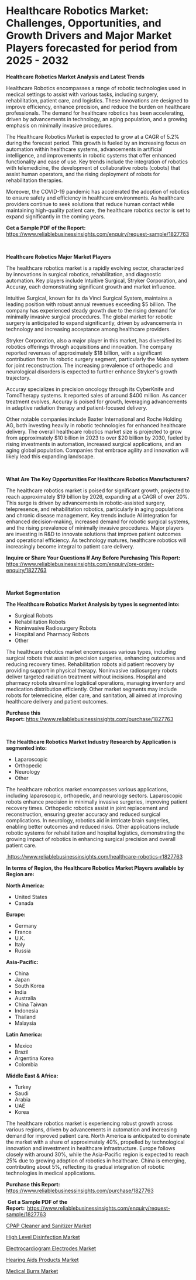 <p><h1>Healthcare Robotics Market: Challenges, Opportunities, and Growth Drivers and Major Market Players forecasted for period from 2025 - 2032</h1></p><p><strong>Healthcare Robotics Market Analysis and Latest Trends</strong></p>
<p><p>Healthcare Robotics encompasses a range of robotic technologies used in medical settings to assist with various tasks, including surgery, rehabilitation, patient care, and logistics. These innovations are designed to improve efficiency, enhance precision, and reduce the burden on healthcare professionals. The demand for healthcare robotics has been accelerating, driven by advancements in technology, an aging population, and a growing emphasis on minimally invasive procedures.</p><p>The Healthcare Robotics Market is expected to grow at a CAGR of 5.2% during the forecast period. This growth is fueled by an increasing focus on automation within healthcare systems, advancements in artificial intelligence, and improvements in robotic systems that offer enhanced functionality and ease of use. Key trends include the integration of robotics with telemedicine, the development of collaborative robots (cobots) that assist human operators, and the rising deployment of robots for rehabilitation therapies.</p><p>Moreover, the COVID-19 pandemic has accelerated the adoption of robotics to ensure safety and efficiency in healthcare environments. As healthcare providers continue to seek solutions that reduce human contact while maintaining high-quality patient care, the healthcare robotics sector is set to expand significantly in the coming years.</p></p>
<p><strong>Get a Sample PDF of the Report:&nbsp;</strong> <a href="https://www.reliablebusinessinsights.com/enquiry/request-sample/1827763?utm_campaign=112&utm_medium=2&utm_source=Github&utm_content=ia&utm_term=04032025&utm_id=healthcare-robotics">https://www.reliablebusinessinsights.com/enquiry/request-sample/1827763</a></p>
<p>&nbsp;</p>
<p><strong>Healthcare Robotics Major Market Players</strong></p>
<p><p>The healthcare robotics market is a rapidly evolving sector, characterized by innovations in surgical robotics, rehabilitation, and diagnostic automation. Key players include Intuitive Surgical, Stryker Corporation, and Accuray, each demonstrating significant growth and market influence.</p><p>Intuitive Surgical, known for its da Vinci Surgical System, maintains a leading position with robust annual revenues exceeding $5 billion. The company has experienced steady growth due to the rising demand for minimally invasive surgical procedures. The global market for robotic surgery is anticipated to expand significantly, driven by advancements in technology and increasing acceptance among healthcare providers.</p><p>Stryker Corporation, also a major player in this market, has diversified its robotics offerings through acquisitions and innovation. The company reported revenues of approximately $18 billion, with a significant contribution from its robotic surgery segment, particularly the Mako system for joint reconstruction. The increasing prevalence of orthopedic and neurological disorders is expected to further enhance Stryker's growth trajectory.</p><p>Accuray specializes in precision oncology through its CyberKnife and TomoTherapy systems. It reported sales of around $400 million. As cancer treatment evolves, Accuray is poised for growth, leveraging advancements in adaptive radiation therapy and patient-focused delivery.</p><p>Other notable companies include Baxter International and Roche Holding AG, both investing heavily in robotic technologies for enhanced healthcare delivery. The overall healthcare robotics market size is projected to grow from approximately $10 billion in 2023 to over $20 billion by 2030, fueled by rising investments in automation, increased surgical applications, and an aging global population. Companies that embrace agility and innovation will likely lead this expanding landscape.</p></p>
<p>&nbsp;</p>
<p><strong>What Are The Key Opportunities For Healthcare Robotics Manufacturers?</strong></p>
<p><p>The healthcare robotics market is poised for significant growth, projected to reach approximately $19 billion by 2026, expanding at a CAGR of over 20%. This surge is driven by advancements in robotic-assisted surgery, telepresence, and rehabilitation robotics, particularly in aging populations and chronic disease management. Key trends include AI integration for enhanced decision-making, increased demand for robotic surgical systems, and the rising prevalence of minimally invasive procedures. Major players are investing in R&D to innovate solutions that improve patient outcomes and operational efficiency. As technology matures, healthcare robotics will increasingly become integral to patient care delivery.</p></p>
<p><strong>Inquire or Share Your Questions If Any Before Purchasing This Report:</strong> <a href="https://www.reliablebusinessinsights.com/enquiry/pre-order-enquiry/1827763?utm_campaign=112&utm_medium=2&utm_source=Github&utm_content=ia&utm_term=04032025&utm_id=healthcare-robotics">https://www.reliablebusinessinsights.com/enquiry/pre-order-enquiry/1827763</a></p>
<p>&nbsp;</p>
<p><strong>Market Segmentation</strong></p>
<p><strong>The Healthcare Robotics Market Analysis by types is segmented into:</strong></p>
<p><ul><li>Surgical Robots</li><li>Rehabilitation Robots</li><li>Noninvasive Radiosurgery Robots</li><li>Hospital and Pharmacy Robots</li><li>Other</li></ul></p>
<p><p>The healthcare robotics market encompasses various types, including surgical robots that assist in precision surgeries, enhancing outcomes and reducing recovery times. Rehabilitation robots aid patient recovery by providing support in physical therapy. Noninvasive radiosurgery robots deliver targeted radiation treatment without incisions. Hospital and pharmacy robots streamline logistical operations, managing inventory and medication distribution efficiently. Other market segments may include robots for telemedicine, elder care, and sanitation, all aimed at improving healthcare delivery and patient outcomes.</p></p>
<p><strong>Purchase this Report:&nbsp;</strong><a href="https://www.reliablebusinessinsights.com/purchase/1827763?utm_campaign=112&utm_medium=2&utm_source=Github&utm_content=ia&utm_term=04032025&utm_id=healthcare-robotics">https://www.reliablebusinessinsights.com/purchase/1827763</a></p>
<p>&nbsp;</p>
<p><strong>The Healthcare Robotics Market Industry Research by Application is segmented into:</strong></p>
<p><ul><li>Laparoscopic</li><li>Orthopedic</li><li>Neurology</li><li>Other</li></ul></p>
<p><p>The healthcare robotics market encompasses various applications, including laparoscopic, orthopedic, and neurology sectors. Laparoscopic robots enhance precision in minimally invasive surgeries, improving patient recovery times. Orthopedic robotics assist in joint replacement and reconstruction, ensuring greater accuracy and reduced surgical complications. In neurology, robotics aid in intricate brain surgeries, enabling better outcomes and reduced risks. Other applications include robotic systems for rehabilitation and hospital logistics, demonstrating the growing impact of robotics in enhancing surgical precision and overall patient care.</p></p>
<p><a href="https://www.reliablebusinessinsights.com/healthcare-robotics-r1827763?utm_campaign=112&utm_medium=2&utm_source=Github&utm_content=ia&utm_term=04032025&utm_id=healthcare-robotics">&nbsp;https://www.reliablebusinessinsights.com/healthcare-robotics-r1827763</a></p>
<p><strong>In terms of Region, the Healthcare Robotics Market Players available by Region are:</strong></p>
<p>
    <p> <strong> North America: </strong>
        <ul>
            <li>United States</li>
            <li>Canada</li>
        </ul>
        </p> 
    <p> <strong> Europe: </strong>
        <ul>
            <li>Germany</li>
            <li>France</li>
            <li>U.K.</li>
            <li>Italy</li>
            <li>Russia</li>
        </ul>
        </p> 
    <p> <strong> Asia-Pacific: </strong>
        <ul>
            <li>China</li>
            <li>Japan</li>
            <li>South Korea</li>
            <li>India</li>
            <li>Australia</li>
            <li>China Taiwan</li>
            <li>Indonesia</li>
            <li>Thailand</li>
            <li>Malaysia</li>
        </ul>
        </p> 
    <p> <strong> Latin America: </strong>
        <ul>
            <li>Mexico</li>
            <li>Brazil</li>
            <li>Argentina Korea</li>
            <li>Colombia</li>
        </ul>
        </p> 
    <p> <strong> Middle East & Africa: </strong>
        <ul>
            <li>Turkey</li>
            <li>Saudi</li>
            <li>Arabia</li>
            <li>UAE</li>
            <li>Korea</li>
        </ul>
    </p>
    </p>
<p><p>The healthcare robotics market is experiencing robust growth across various regions, driven by advancements in automation and increasing demand for improved patient care. North America is anticipated to dominate the market with a share of approximately 40%, propelled by technological innovation and investment in healthcare infrastructure. Europe follows closely with around 30%, while the Asia-Pacific region is expected to reach 25% due to growing adoption of robotics in healthcare. China is emerging, contributing about 5%, reflecting its gradual integration of robotic technologies in medical applications.</p></p>
<p><strong>Purchase this Report: </strong><a href="https://www.reliablebusinessinsights.com/purchase/1827763?utm_campaign=112&utm_medium=2&utm_source=Github&utm_content=ia&utm_term=04032025&utm_id=healthcare-robotics">https://www.reliablebusinessinsights.com/purchase/1827763</a></p>
<p>&nbsp;<strong>Get a Sample PDF of the Report:&nbsp;&nbsp;</strong><a href="https://www.reliablebusinessinsights.com/enquiry/request-sample/1827763?utm_campaign=112&utm_medium=2&utm_source=Github&utm_content=ia&utm_term=04032025&utm_id=healthcare-robotics">https://www.reliablebusinessinsights.com/enquiry/request-sample/1827763</a></p>
<p><strong></strong></p>
<p><p><a href="https://github.com/syskamazucqa/Market-Research-Report-List-1/blob/main/cpap-cleaner-and-sanitizer-market.md?utm_campaign=112&utm_medium=2&utm_source=Github&utm_content=ia&utm_term=04032025&utm_id=healthcare-robotics">CPAP Cleaner and Sanitizer Market</a></p><p><a href="https://github.com/bhuraoutenc8/Market-Research-Report-List-1/blob/main/high-level-disinfection-market.md?utm_campaign=112&utm_medium=2&utm_source=Github&utm_content=ia&utm_term=04032025&utm_id=healthcare-robotics">High Level Disinfection Market</a></p><p><a href="https://github.com/thanenegenqa/Market-Research-Report-List-1/blob/main/electrocardiogram-electrodes-market.md?utm_campaign=112&utm_medium=2&utm_source=Github&utm_content=ia&utm_term=04032025&utm_id=healthcare-robotics">Electrocardiogram Electrodes Market</a></p><p><a href="https://github.com/lelkohydesyj/Market-Research-Report-List-1/blob/main/hearing-aids-products-market.md?utm_campaign=112&utm_medium=2&utm_source=Github&utm_content=ia&utm_term=04032025&utm_id=healthcare-robotics">Hearing Aids Products Market</a></p><p><a href="https://github.com/cezilfinerv9/Market-Research-Report-List-1/blob/main/medical-burrs-market.md?utm_campaign=112&utm_medium=2&utm_source=Github&utm_content=ia&utm_term=04032025&utm_id=healthcare-robotics">Medical Burrs Market</a></p></p>